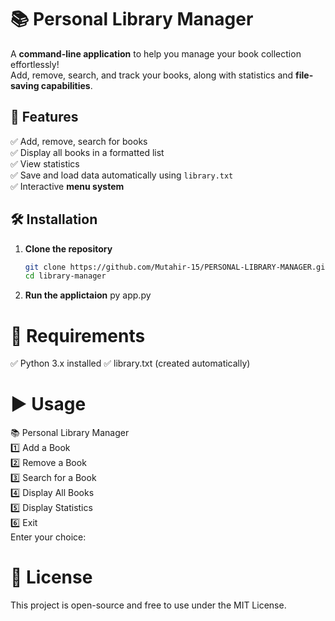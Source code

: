 # 📚 Personal Library Manager

A **command-line application** to help you manage your book collection effortlessly!  
Add, remove, search, and track your books, along with statistics and **file-saving capabilities**.  

## 🚀 Features
✅ Add, remove, search for books  
✅ Display all books in a formatted list  
✅ View statistics<br>
✅ Save and load data automatically using `library.txt`  
✅ Interactive **menu system**  

## 🛠️ Installation

1. **Clone the repository**  
   ```sh
   git clone https://github.com/Mutahir-15/PERSONAL-LIBRARY-MANAGER.git
   cd library-manager

2. **Run the applictaion**
   py app.py

# 📌 Requirements
✅ Python 3.x installed
✅ library.txt (created automatically)

# ▶️ Usage
📚 Personal Library Manager<br>
1️⃣ Add a Book<br>
2️⃣ Remove a Book<br>
3️⃣ Search for a Book<br>
4️⃣ Display All Books<br>
5️⃣ Display Statistics<br>
6️⃣ Exit<br>
Enter your choice:

# 📜 License
This project is open-source and free to use under the MIT License.
